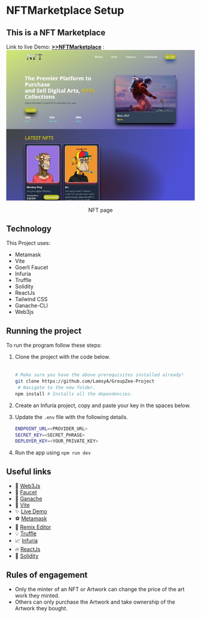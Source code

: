 # NFTMarketplace Setup

## This is a NFT Marketplace

Link to live Demo: [**>>NFTMarketplace**](https://group-zee-project.vercel.app/)
: ![EasyProject](./Nftmarketplace/src/assets/1.JPG)

   <center><figcaption>NFT page </figcaption></center>

## Technology

This Project uses:

- Metamask
- Vite
- Goerli Faucet
- Infuria
- Truffle
- Solidity
- ReactJs
- Tailwind CSS
- Ganache-CLI
- Web3js

## Running the project

To run the program follow these steps:

1. Clone the project with the code below.

   ```sh

   # Make sure you have the above prerequisites installed already!
   git clone https://github.com/LamsyA/GroupZee-Project
    # Navigate to the new folder.
   npm install # Installs all the dependencies.
   ```

2. Create an Infuria project, copy and paste your key in the spaces below.
3. Update the `.env` file with the following details.
   ```sh
   ENDPOINT_URL=<PROVIDER_URL>
   SECRET_KEY=<SECRET_PHRASE>
   DEPLOYER_KEY=<YOUR_PRIVATE_KEY>
   ```
4. Run the app using `npm run dev`
   <br/>

## Useful links

- 👀 [Web3Js](https://docs.ethers.io/v5/)
- 🎅 [Faucet](https://faucets.chain.link/goerli)
- 🤖 [Ganache](https://trufflesuite.com/ganache/index.html)
- 🤖 [Vite](https://vitejs.dev/guide/)
- ✨ [Live Demo](https://group-zee-project.vercel.app/)
- ⚽ [Metamask](https://metamask.io/)
- 🚀 [Remix Editor](https://remix.ethereum.org/)
- 💡 [Truffle](https://trufflesuite.com/)
- 📈 [Infuria](https://infura.io/)
- 🔥 [ReactJs](https://reactjs.org/)
- 🐻 [Solidity](https://soliditylang.org/)

## Rules of engagement

- Only the minter of an NFT or Artwork can change the price of the art work they minted.
- Others can only purchase the Artwork and take ownership of the Artwork they bought.
